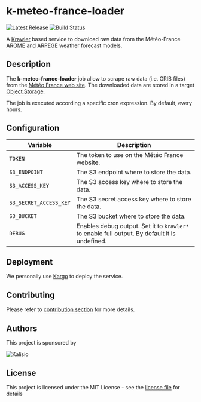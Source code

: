 # k-meteo-france-loader

[![Latest Release](https://img.shields.io/github/v/tag/kalisio/k-meteo-france-loader?sort=semver&label=latest)](https://github.com/kalisio/k-meteo-france-loader/releases)
[![Build Status](https://travis-ci.com/kalisio/k-meteo-france-loader.png?branch=master)](https://travis-ci.com/kalisio/k-meteo-france-loader)

A [Krawler](https://kalisio.github.io/krawler/) based service to download raw data from the Météo-France [AROME](https://donneespubliques.meteofrance.fr/?fond=produit&id_produit=131&id_rubrique=51) and [ARPEGE](https://donneespubliques.meteofrance.fr/?fond=produit&id_produit=130&id_rubrique=51) weather forecast models.

## Description

The **k-meteo-france-loader** job allow to scrape raw data (i.e. GRIB files) from the [Météo France web site](https://donneespubliques.meteofrance.fr/). The downloaded data are stored in a target [Object Storage](https://www.mongodb.com/). 

The job is executed according a specific cron expression. By default, every hours.

## Configuration

| Variable | Description |
|--- | --- |
| `TOKEN` | The token to use on the Météo France website. | - |
| `S3_ENDPOINT` | The S3 endpoint where to store the data. | - |
| `S3_ACCESS_KEY` | The S3 access key where to store the data. | - |
| `S3_SECRET_ACCESS_KEY` | The S3 secret access key where to store the data. | - |
| `S3_BUCKET` | The S3 bucket where to store the data. | - |
| `DEBUG` | Enables debug output. Set it to `krawler*` to enable full output. By default it is undefined. |

## Deployment

We personally use [Kargo](https://kalisio.github.io/kargo/) to deploy the service.

## Contributing

Please refer to [contribution section](./CONTRIBUTING.md) for more details.

## Authors

This project is sponsored by 

![Kalisio](https://s3.eu-central-1.amazonaws.com/kalisioscope/kalisio/kalisio-logo-black-256x84.png)

## License

This project is licensed under the MIT License - see the [license file](./LICENSE) for details